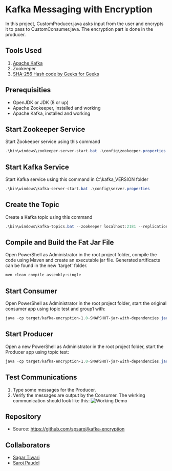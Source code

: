 # Kafka Messaging with Encryption
 
In this project, CustomProducer.java asks input from the user and encrypts it to pass to CustomConsumer.java. The encryption part is done in the producer.

## Tools Used
1. [Apache Kafka](https://kafka.apache.org/)
2. Zookeeper
3. [SHA-256 Hash code by Geeks for Geeks](https://www.geeksforgeeks.org/sha-256-hash-in-java/#:~:text=In%20Cryptography%2C%20SHA%20is%20cryptographic,security)

## Prerequisities

* OpenJDK or JDK (8 or up)
* Apache Zookeeper, installed and working
* Apache Kafka, installed and working

## Start Zookeeper Service

Start Zookeeper service using this command 
```Powershell
.\bin\windows\zookeeper-server-start.bat .\config\zookeeper.properties 
```
## Start Kafka Service

Start Kafka service using this command in C:\kafka_VERSION folder
```Powershell
.\bin\windows\kafka-server-start.bat .\config\server.properties
```

## Create the Topic

Create a Kafka topic using this command 

```PowerShell
.\bin\windows\kafka-topics.bat --zookeeper localhost:2181 --replication-factor 1 --partitions 1 --create --topic test
```

## Compile and Build the Fat Jar File

Open PowerShell as Administrator in the root project folder, compile the code using Maven and create an executable jar file. Generated artificacts can be found in the new 'target' folder.

```PowerShell
mvn clean compile assembly:single
```

## Start Consumer

Open PowerShell as Administrator in the root project folder, start the original consumer app using topic test and group1 with:

```PowerShell
java -cp target/kafka-encryption-1.0-SNAPSHOT-jar-with-dependencies.jar edu.nwmissouri.ncd.CustomConsumer test group1
```

## Start Producer

Open a new PowerShell as Administrator in the root project folder, start the Producer app using topic test:

```PowerShell
java -cp target/kafka-encryption-1.0-SNAPSHOT-jar-with-dependencies.jar edu.nwmissouri.ncd.CustomProducer test
```

## Test Communications

1. Type some messages for the Producer.
1. Verify the messages are output by the Consumer.
The wkrking communication should look like this:
![Working Demo](https://raw.githubusercontent.com/spsaroj/kafka-encryption/master/workingsc.PNG)

## Repository

- Source: https://github.com/spsaroj/kafka-encryption

## Collaborators

- [Sagar Tiwari](https://github.com/005sagar)
- [Saroj Paudel](https://github.com/spsaroj)

